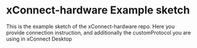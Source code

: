 # xConnect-hardware Example sketch

This is the example sketch of the xConnect-hardware repo.
Here you provide connection instruction, and additionally the customProtocol you are using in xConnect Desktop
